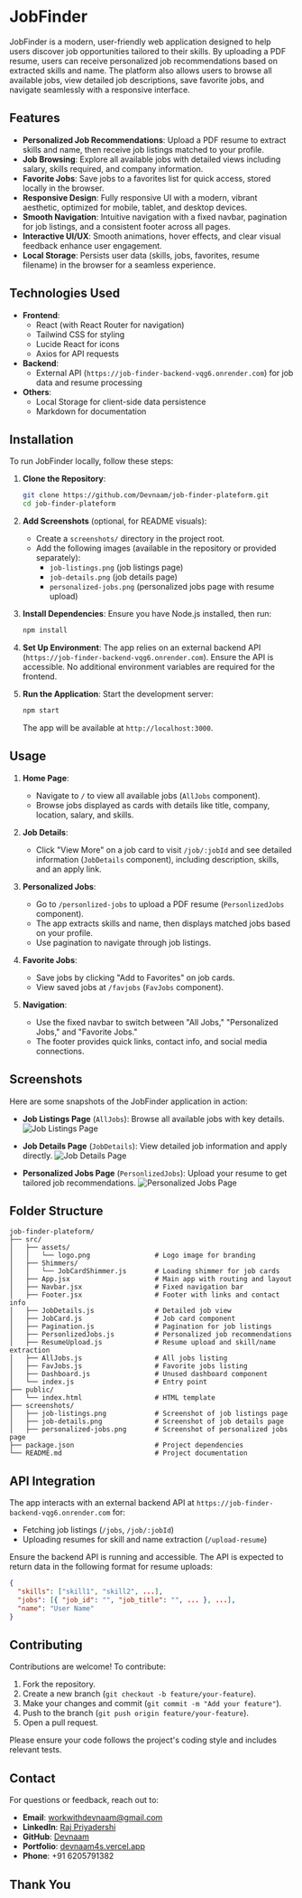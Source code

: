 # JobFinder

JobFinder is a modern, user-friendly web application designed to help users discover job opportunities tailored to their skills. By uploading a PDF resume, users can receive personalized job recommendations based on extracted skills and name. The platform also allows users to browse all available jobs, view detailed job descriptions, save favorite jobs, and navigate seamlessly with a responsive interface.

## Features

- **Personalized Job Recommendations**: Upload a PDF resume to extract skills and name, then receive job listings matched to your profile.
- **Job Browsing**: Explore all available jobs with detailed views including salary, skills required, and company information.
- **Favorite Jobs**: Save jobs to a favorites list for quick access, stored locally in the browser.
- **Responsive Design**: Fully responsive UI with a modern, vibrant aesthetic, optimized for mobile, tablet, and desktop devices.
- **Smooth Navigation**: Intuitive navigation with a fixed navbar, pagination for job listings, and a consistent footer across all pages.
- **Interactive UI/UX**: Smooth animations, hover effects, and clear visual feedback enhance user engagement.
- **Local Storage**: Persists user data (skills, jobs, favorites, resume filename) in the browser for a seamless experience.

## Technologies Used

- **Frontend**:
  - React (with React Router for navigation)
  - Tailwind CSS for styling
  - Lucide React for icons
  - Axios for API requests
- **Backend**:
  - External API (`https://job-finder-backend-vqg6.onrender.com`) for job data and resume processing
- **Others**:
  - Local Storage for client-side data persistence
  - Markdown for documentation

## Installation

To run JobFinder locally, follow these steps:

1. **Clone the Repository**:
   ```bash
   git clone https://github.com/Devnaam/job-finder-plateform.git
   cd job-finder-plateform
   ```

2. **Add Screenshots** (optional, for README visuals):
   - Create a `screenshots/` directory in the project root.
   - Add the following images (available in the repository or provided separately):
     - `job-listings.png` (job listings page)
     - `job-details.png` (job details page)
     - `personalized-jobs.png` (personalized jobs page with resume upload)

3. **Install Dependencies**:
   Ensure you have Node.js installed, then run:
   ```bash
   npm install
   ```

4. **Set Up Environment**:
   The app relies on an external backend API (`https://job-finder-backend-vqg6.onrender.com`). Ensure the API is accessible. No additional environment variables are required for the frontend.

5. **Run the Application**:
   Start the development server:
   ```bash
   npm start
   ```
   The app will be available at `http://localhost:3000`.

## Usage

1. **Home Page**:
   - Navigate to `/` to view all available jobs (`AllJobs` component).
   - Browse jobs displayed as cards with details like title, company, location, salary, and skills.

2. **Job Details**:
   - Click "View More" on a job card to visit `/job/:jobId` and see detailed information (`JobDetails` component), including description, skills, and an apply link.

3. **Personalized Jobs**:
   - Go to `/personlized-jobs` to upload a PDF resume (`PersonlizedJobs` component).
   - The app extracts skills and name, then displays matched jobs based on your profile.
   - Use pagination to navigate through job listings.

4. **Favorite Jobs**:
   - Save jobs by clicking "Add to Favorites" on job cards.
   - View saved jobs at `/favjobs` (`FavJobs` component).

5. **Navigation**:
   - Use the fixed navbar to switch between "All Jobs," "Personalized Jobs," and "Favorite Jobs."
   - The footer provides quick links, contact info, and social media connections.

## Screenshots

Here are some snapshots of the JobFinder application in action:

- **Job Listings Page** (`AllJobs`): Browse all available jobs with key details.
  ![Job Listings Page](/screenshots/image2.png)

- **Job Details Page** (`JobDetails`): View detailed job information and apply directly.
  ![Job Details Page](/screenshots/image.png)

- **Personalized Jobs Page** (`PersonlizedJobs`): Upload your resume to get tailored job recommendations.
  ![Personalized Jobs Page](/screenshots/image1.png)

## Folder Structure

```plaintext
job-finder-plateform/
├── src/
│   ├── assets/
│   │   └── logo.png                # Logo image for branding
│   ├── Shimmers/
│   │   └── JobCardShimmer.js       # Loading shimmer for job cards
│   ├── App.jsx                     # Main app with routing and layout
│   ├── Navbar.jsx                  # Fixed navigation bar
│   ├── Footer.jsx                  # Footer with links and contact info
│   ├── JobDetails.js               # Detailed job view
│   ├── JobCard.js                  # Job card component
│   ├── Pagination.js               # Pagination for job listings
│   ├── PersonlizedJobs.js          # Personalized job recommendations
│   ├── ResumeUpload.js             # Resume upload and skill/name extraction
│   ├── AllJobs.js                  # All jobs listing
│   ├── FavJobs.js                  # Favorite jobs listing
│   ├── Dashboard.js                # Unused dashboard component
│   └── index.js                    # Entry point
├── public/
│   └── index.html                  # HTML template
├── screenshots/
│   ├── job-listings.png            # Screenshot of job listings page
│   ├── job-details.png             # Screenshot of job details page
│   ├── personalized-jobs.png       # Screenshot of personalized jobs page
├── package.json                    # Project dependencies
└── README.md                       # Project documentation
```

## API Integration

The app interacts with an external backend API at `https://job-finder-backend-vqg6.onrender.com` for:
- Fetching job listings (`/jobs`, `/job/:jobId`)
- Uploading resumes for skill and name extraction (`/upload-resume`)

Ensure the backend API is running and accessible. The API is expected to return data in the following format for resume uploads:
```json
{
  "skills": ["skill1", "skill2", ...],
  "jobs": [{ "job_id": "", "job_title": "", ... }, ...],
  "name": "User Name"
}
```

## Contributing

Contributions are welcome! To contribute:

1. Fork the repository.
2. Create a new branch (`git checkout -b feature/your-feature`).
3. Make your changes and commit (`git commit -m "Add your feature"`).
4. Push to the branch (`git push origin feature/your-feature`).
5. Open a pull request.

Please ensure your code follows the project's coding style and includes relevant tests.

## Contact

For questions or feedback, reach out to:
- **Email**: [workwithdevnaam@gmail.com](mailto:workwithdevnaam@gmail.com)
- **LinkedIn**: [Raj Priyadershi](https://www.linkedin.com/in/raj-priyadershi-56a256282/)
- **GitHub**: [Devnaam](https://github.com/Devnaam)
- **Portfolio**: [devnaam4s.vercel.app](https://devnaam4s.vercel.app/)
- **Phone**: +91 6205791382

## Thank You

